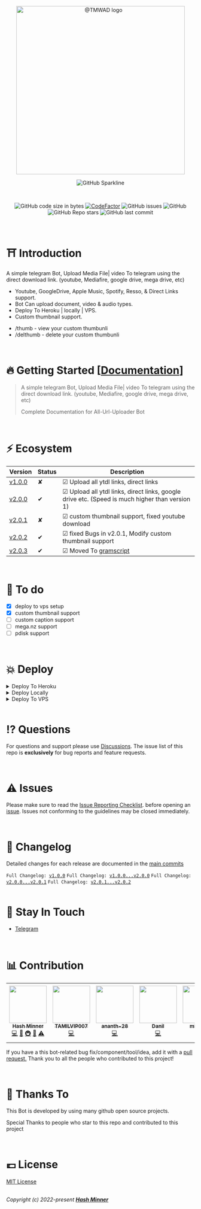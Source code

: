 <p align="center"><a href="https://t.me/TMWAD" target="_blank" rel="noopener noreferrer"><img width="450" src="https://github.com/kalanakt/All-Url-Uploader/blob/main/asset/tmwad.png" alt="@TMWAD logo"></a></p>
<p align='center'>
  <img alt="GitHub Sparkline" src="https://stars.medv.io/kalanakt/All-Url-Uploader.svg">
</p>
<br>
<p align="center">
  <img alt="GitHub code size in bytes" src="https://img.shields.io/github/languages/code-size/kalanakt/All-Url-Uploader?logo=files&logoColor=f72585&style=social">
  <a href="https://www.codefactor.io/repository/github/kalanakt/all-url-uploader/overview/main"><img src="https://www.codefactor.io/repository/github/kalanakt/all-url-uploader/badge/main" alt="CodeFactor" /></a>
  <img alt="GitHub issues" src="https://img.shields.io/github/issues-raw/kalanakt/All-Url-Uploader?color=8eecf5&logo=anaconda&logoColor=06d6a0&style=social">
  <img alt="GitHub" src="https://img.shields.io/github/license/kalanakt/All-Url-Uploader?logo=adguard&logoColor=390099&style=social">
  <img alt="GitHub Repo stars" src="https://img.shields.io/github/stars/kalanakt/All-Url-Uploader?color=90e0ef&logoColor=ff4d6d&style=social">
  <img alt="GitHub last commit" src="https://img.shields.io/github/last-commit/kalanakt/All-Url-Uploader?logo=electron&logoColor=89fc00&style=social">
</p>
<br>

<h1>⛩ Introduction</h1>

<p>A simple telegram Bot, Upload Media File| video To telegram using the direct download link. (youtube, Mediafire, google drive, mega drive, etc)</p>
<ul>
    <li>Youtube, GoogleDrive, Apple Music, Spotify, Resso, & Direct Links support.</li>
    <li>Bot Can upload document, video & audio types.</li>
    <li>Deploy To Heroku | locally | VPS.</li>
    <li>Custom thumbnail support.</li>
</ul>
<ul>
  <li>/thumb - view your custom thumbunli</li>
  <li>/delthumb - delete your custom thumbunli</li>
</ul>
<br>
<h1>🔥 Getting Started [<a href="https://kalanakt.github.io/All-Url-Uploader/">Documentation</a>]</h1>

<blockquote cite="https://kalanakt.github.io/All-Url-Uploader">
A simple telegram Bot, Upload Media File| video To telegram using the direct download link. (youtube, Mediafire, google drive, mega drive, etc)

Complete Documentation for All-Url-Uploader Bot
</blockquote>
<br>
<h1>⚡️ Ecosystem</h1>

| Version              | Status                | Description                                                                    | 
| -------------------- | --------------------- | ------------------------------------------------------------------------------ |
| <a href="https://github.com/kalanakt/All-Url-Uploader/releases/tag/v1.0.0">v1.0.0</a>             | ✘                | ☑ Upload all ytdl links, direct links                                            |
| <a href="https://github.com/kalanakt/All-Url-Uploader/releases/tag/v2.0.0">v2.0.0</a>             | ✔                | ☑ Upload all ytdl links, direct links, google drive etc. (Speed is much higher than version 1) |
| <a href="https://github.com/kalanakt/All-Url-Uploader/releases/tag/v2.0.1">v2.0.1</a>             | ✘                | ☑ custom thumbnail support, fixed youtube download                              |
| <a href="https://github.com/kalanakt/All-Url-Uploader/releases/tag/v2.0.2">v2.0.2</a>             | ✔                | ☑ fixed Bugs in v2.0.1, Modify custom thumbnail support                          |
| <a href="https://github.com/kalanakt/All-Url-Uploader/releases/tag/v2.0.3">v2.0.3</a>             | ✔                | ☑ Moved To [gramscript](https://github.com/gramscript/gramscript.py)   |                      | 
<br>
<h1>🎯 To do</h1>

 * [x] deploy to vps setup
 * [x] custom thumbnail support
 * [ ] custom caption support
 * [ ] mega.nz support
 * [ ] pdisk support
 <br>
<h1>💥 Deploy</h1>

<details><summary>Deploy To Heroku</summary>
<br>

* Fork the repo
* Copy forked repo link
* <a href="https://kalanakt.github.io/ToHeroku/app/" target="_blank">Click Here</a> To Countinue.

</details>

<details><summary>Deploy Locally</summary>
<p>
<pre>
# Fork Repo
# Edit Uploader/config.py with variables

git clone <YOUR_REPO_LINK>
cd <YOUR_REPO_NAME> 
pip3 install -U -r requirements.txt
python3 bot.py
</pre>
</p>
</details>

<details><summary>Deploy To VPS</summary>
<p>
<pre>
git clone https://github.com/kalanakt/All-Url-Uploader
cd All-Url-Uploader
pip3 install -U -r requirements.txt
# Edit Uploader/config.py with variables.
python3 bot.py
</pre>
</p>
</details>
<br>
<h1>⁉ Questions</h1>

<p>For questions and support please use <a href="https://github.com/kalanakt/All-Url-Uploader/discussions" target="_blank" rel="noopener noreferrer">Discussions</a>. The issue list of this repo is <strong>exclusively</strong> for bug reports and feature requests.</p>
<br>
<h1>⚠️ Issues</h1>

<p>Please make sure to read the <a href="https://github.com/kalanakt/All-Url-Uploader/discussions/categories/issue-reporting-checklist" target="_blank" rel="noopener noreferrer">Issue Reporting Checklist</a>. before opening an <a href="https://github.com/kalanakt/All-Url-Uploader/issues" target="_blank" rel="noopener noreferrer">issue</a>. Issues not conforming to the guidelines may be closed immediately.</p>
<br>
<h1>📜 Changelog</h1>

<p>Detailed changes for each release are documented in the <a href="https://github.com/kalanakt/All-Url-Uploader/commits/main" target="_blank" rel="noopener noreferrer">main commits</a></p> 
<code>Full Changelog: <a href="https://github.com/kalanakt/All-Url-Uploader/commits/v1.0.0">v1.0.0</a></code>
<code>Full Changelog: <a href="https://github.com/kalanakt/All-Url-Uploader/compare/v1.0.0...v2.0.0">v1.0.0...v2.0.0</a></code>
<code>Full Changelog: <a href="https://github.com/kalanakt/All-Url-Uploader/compare/v2.0.0...v2.0.1">v2.0.0...v2.0.1</a></code>
<code>Full Changelog: <a href="https://github.com/kalanakt/All-Url-Uploader/compare/v2.0.1...v2.0.2">v2.0.1...v2.0.2</a></code>
<br>
<br>
<h1>🔮 Stay In Touch</h1>

- [Telegram](https://t.me/TMWAD)
<br>
<h1>📊 Contribution</h1>

<!-- ALL-CONTRIBUTORS-LIST:START - Do not remove or modify this section -->
<!-- prettier-ignore-start -->
<!-- markdownlint-disable -->
<table>
  <tr>
    <td align="center"><a href="https://github.com/kalanakt"><img src="https://avatars.githubusercontent.com/u/86665964?v=4?s=100" width="100px;" alt=""/><br /><sub><b>Hash Minner</b></sub></a><br /><a href="https://github.com/kalanakt/All-Url-Uploader/commits?author=kalanakt" title="Code">💻</a> <a href="#ideas-kalanakt" title="Ideas, Planning, & Feedback">🤔</a> <a href="#infra-kalanakt" title="Infrastructure (Hosting, Build-Tools, etc)">🚇</a> <a href="#maintenance-kalanakt" title="Maintenance">🚧</a> <a href="https://github.com/kalanakt/All-Url-Uploader/commits?author=kalanakt" title="Tests">⚠️</a></td>
    <td align="center"><a href="http://www.tamilvip007.me"><img src="https://avatars.githubusercontent.com/u/79161058?v=4?s=100" width="100px;" alt=""/><br /><sub><b>TAMILVIP007</b></sub></a><br /><a href="https://github.com/kalanakt/All-Url-Uploader/commits?author=TAMILVIP007" title="Code">💻</a></td>
    <td align="center"><a href="https://github.com/ananth-28"><img src="https://avatars.githubusercontent.com/u/106482929?v=4?s=100" width="100px;" alt=""/><br /><sub><b>ananth-28</b></sub></a><br /><a href="https://github.com/kalanakt/All-Url-Uploader/commits?author=ananth-28" title="Code">💻</a></td>
    <td align="center"><a href="https://t.me/Divarion_D"><img src="https://avatars.githubusercontent.com/u/42798043?v=4?s=100" width="100px;" alt=""/><br /><sub><b>Danil</b></sub></a><br /><a href="https://github.com/kalanakt/All-Url-Uploader/commits?author=Divarion-D" title="Code">💻</a></td>
    <td align="center"><a href="https://github.com/millysboy"><img src="https://avatars.githubusercontent.com/u/108298343?v=4?s=100" width="100px;" alt=""/><br /><sub><b>millysboy</b></sub></a><br /><a href="https://github.com/kalanakt/All-Url-Uploader/commits?author=millysboy" title="Code">💻</a> <a href="#ideas-millysboy" title="Ideas, Planning, & Feedback">🤔</a></td>
    <td align="center"><a href="https://allcontributors.org"><img src="https://avatars.githubusercontent.com/u/46410174?v=4?s=100" width="100px;" alt=""/><br /><sub><b>All Contributors</b></sub></a><br /><a href="#design-all-contributors" title="Design">🎨</a></td>
    <td align="center"><a href="https://github.com/hybridvamp"><img src="https://avatars.githubusercontent.com/u/48980248?v=4?s=100" width="100px;" alt=""/><br /><sub><b>HYBRID</b></sub></a><br /><a href="https://github.com/kalanakt/All-Url-Uploader/commits?author=hybridvamp" title="Code">💻</a></td>
  </tr>
</table>

<!-- markdownlint-restore -->
<!-- prettier-ignore-end -->

<!-- ALL-CONTRIBUTORS-LIST:END -->

<p>If you have a this bot-related bug fix/component/tool/idea, add it with a <a href="https://github.com/kalanakt/All-Url-Uploader/pulls" target="_blank" rel="noopener noreferrer">pull request.</a> Thank you to all the people who contributed to this project!</p>
<br>
<h1>💖 Thanks To</h1>

<p>This Bot is developed by using many github open source projects.</p>
<p>Special Thanks to people who star to this repo and contributed to this project</p>
<br>
<h1>💷 License</h1>

[MIT License](https://opensource.org/licenses/MIT)

<br>
<em>Copyright (c) 2022-present <strong><a href="https://github.com/kalanakt">Hash Minner</a></strong></em>

<!--
MIT License

Copyright (c) 2022 Hash Minner

Permission is hereby granted, free of charge, to any person obtaining a copy
of this software and associated documentation files (the "Software"), to deal
in the Software without restriction, including without limitation the rights
to use, copy, modify, merge, publish, distribute, sublicense, and/or sell
copies of the Software, and to permit persons to whom the Software is
furnished to do so, subject to the following conditions:

The above copyright notice and this permission notice shall be included in all
copies or substantial portions of the Software.

THE SOFTWARE IS PROVIDED "AS IS", WITHOUT WARRANTY OF ANY KIND, EXPRESS OR
IMPLIED, INCLUDING BUT NOT LIMITED TO THE WARRANTIES OF MERCHANTABILITY,
FITNESS FOR A PARTICULAR PURPOSE AND NONINFRINGEMENT. IN NO EVENT SHALL THE
AUTHORS OR COPYRIGHT HOLDERS BE LIABLE FOR ANY CLAIM, DAMAGES OR OTHER
LIABILITY, WHETHER IN AN ACTION OF CONTRACT, TORT OR OTHERWISE, ARISING FROM,
OUT OF OR IN CONNECTION WITH THE SOFTWARE OR THE USE OR OTHER DEALINGS IN THE
SOFTWARE
-->
